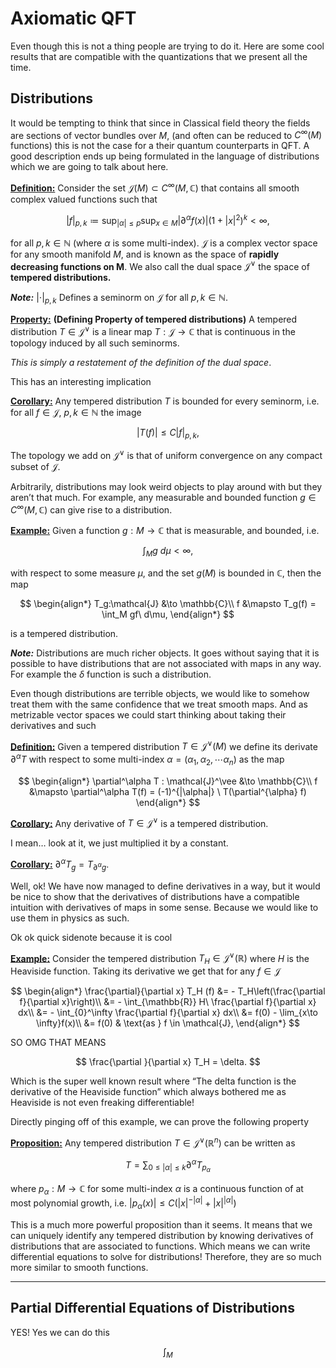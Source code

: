 # Axiomatic QFT

Even though this is not a thing people are trying to do it. Here are some cool results that are compatible with the quantizations that we present all the time.



## Distributions

It would be tempting to think that since in Classical field theory the fields are sections of vector bundles over $M$, (and often can be reduced to $C^{\infty}(M)$ functions) this is not the case for a their quantum counterparts in QFT. A good description ends up being formulated in the language of distributions which we are going to talk about here.

**<u>Definition:</u>** Consider the set $\mathcal{J}(M) \subset C^\infty(M,\mathbb{C})$ that contains all smooth complex valued functions such that

$$
|f|_{p,k} \coloneqq \sup_{|\alpha| \leq p} \sup_{x\in M} |\partial^\alpha f(x)|(1+|x|^2)^k < \infty,
$$

for all $p,k \in \mathbb{N}$ (where $\alpha$ is some multi-index). $\mathcal{J}$ is a complex vector space for any smooth manifold $M$, and is known as the space of **rapidly decreasing functions on M**. We also call the dual space $\mathcal{J}^\vee$ the space of **tempered distributions.**

***Note:*** $|\cdot|_{p,k}$ Defines a seminorm on $\mathcal{J}$ for all $p,k \in \mathbb{N}$.

**<u>Property:</u>** **(Defining Property of tempered distributions)** A tempered distribution $T \in \mathcal{J}^\vee$ is a linear map $T: \mathcal{J} \to \mathbb{C}$ that is continuous in the topology induced by all such seminorms. 

*This is simply a restatement of the definition of the dual space*.

This has an interesting implication

**<u>Corollary:</u>** Any tempered distribution $T$ is bounded for every seminorm, i.e. for all  $f\in \mathcal{J}$, $p,k \in \mathbb{N}$ the image

$$
|T(f)| \leq C|f|_{p,k},
$$

The topology we add on $\mathcal{J}^\vee$ is that of uniform convergence on any compact subset of $\mathcal{J}$.

Arbitrarily, distributions may look weird objects to play around with but they aren’t that much. For example, any measurable and bounded function $g\in C^\infty(M,\mathbb{C})$  can give rise to a distribution.

**<u>Example:</u>** Given a function $g: M \to \mathbb{C}$ that is measurable, and bounded, i.e. 

$$
\int_M g\ d\mu < \infty,
$$

with respect to some measure $\mu$, and the set $g(M)$ is bounded in $\mathbb{C}$, then the map

$$
\begin{align*}
T_g:\mathcal{J} &\to \mathbb{C}\\
f &\mapsto T_g(f) = \int_M gf\ d\mu,
\end{align*}
$$

is a tempered distribution. 



***Note:*** Distributions are much richer objects. It goes without saying that it is possible to have distributions that are not associated with maps in any way. For example the $\delta$ function is such a distribution. 



Even though distributions are terrible objects, we would like to somehow treat them with the same confidence that we treat smooth maps. And as metrizable vector spaces we could start thinking about taking their derivatives and such

**<u>Definition:</u>** Given a tempered distribution $T \in \mathcal{J}^\vee (M)$ we define its derivate $\partial^\alpha T$ with respect to some multi-index $\alpha = (\alpha_1, \alpha_2, \cdots \alpha_n)$ as the map

$$
\begin{align*}
\partial^\alpha T : \mathcal{J}^\vee &\to \mathbb{C}\\
f &\mapsto \partial^\alpha T(f) = (-1)^{|\alpha|} \ T(\partial^{\alpha} f)
\end{align*}
$$

**<u>Corollary:</u>** Any derivative of $T \in \mathcal{J}^\vee$ is a tempered distribution. 

I mean… look at it, we just multiplied it by a constant.

**<u>Corollary:</u>** $\partial^\alpha T_g = T_{\partial^\alpha g}$.



Well, ok! We have now managed to define derivatives in a way, but it would be nice to show that the derivatives of distributions have a compatible intuition with derivatives of maps in some sense. Because we would like to use them in physics as such.





Ok ok quick sidenote because it is cool

**<u>Example:</u>** Consider the tempered distribution $T_H \in \mathcal{J}^\vee(\mathbb{R})$ where $H$ is the Heaviside function. Taking its derivative we get that for any $f \in \mathcal{J}$

$$
\begin{align*}
\frac{\partial}{\partial x} T_H (f) 
&= - T_H\left(\frac{\partial f}{\partial x}\right)\\ 
&= - \int_{\mathbb{R}} H\ \frac{\partial f}{\partial x} dx\\
&= - \int_{0}^\infty \frac{\partial f}{\partial x} dx\\
&= f(0) - \lim_{x\to \infty}f(x)\\
&= f(0) & \text{as } f \in \mathcal{J},
\end{align*}
$$

SO OMG THAT MEANS

$$
\frac{\partial }{\partial x} T_H = \delta.
$$

Which is the super well known result where “The delta function is the derivative of the Heaviside function” which always bothered me as Heaviside is not even freaking differentiable!



Directly pinging off of this example, we can prove the following property

**<u>Proposition:</u>** Any tempered distribution $T \in \mathcal{J}^\vee(\mathbb{R}^n)$ can be written as 

$$
T = \sum_{0 \leq |\alpha| \leq k} \partial^\alpha T_{p_\alpha}
$$

where $p_\alpha : M \to \mathbb{C}$ for some multi-index $\alpha$ is a continuous function of at most polynomial growth, i.e. $|p_\alpha(x)| \leq C (|x|^{-|\alpha|} + |x|^{|\alpha|})$ 

This is a much more powerful proposition than it seems. It means that we can uniquely identify any tempered distribution by knowing derivatives of distributions that are associated to functions. Which means we can write differential equations to solve for distributions! Therefore, they are so much more similar to smooth functions.

-----



## Partial Differential Equations of Distributions

YES! Yes we can do this

$$
\int_M
$$


















